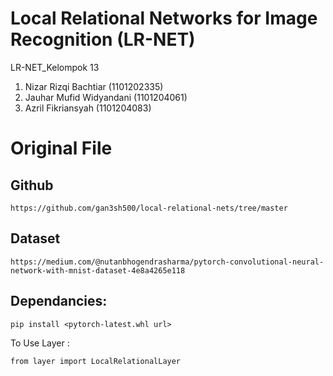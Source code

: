 # Local Relational Networks for Image Recognition (LR-NET)

LR-NET_Kelompok 13
1. Nizar Rizqi Bachtiar (1101202335)
2. Jauhar Mufid Widyandani (1101204061)
3. Azril Fikriansyah (1101204083)

# Original File 
## Github
```
https://github.com/gan3sh500/local-relational-nets/tree/master
```
## Dataset
```
https://medium.com/@nutanbhogendrasharma/pytorch-convolutional-neural-network-with-mnist-dataset-4e8a4265e118
```

## Dependancies:
```
pip install <pytorch-latest.whl url>
```
To Use Layer :
```
from layer import LocalRelationalLayer
```
